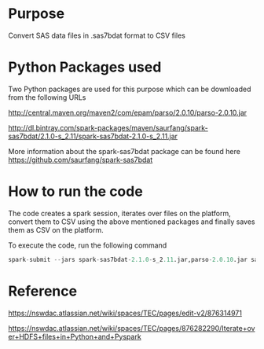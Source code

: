 # Purpose
Convert SAS data files in .sas7bdat format to CSV files

# Python Packages used
Two Python packages are used for this purpose which can be downloaded from the following URLs

http://central.maven.org/maven2/com/epam/parso/2.0.10/parso-2.0.10.jar

http://dl.bintray.com/spark-packages/maven/saurfang/spark-sas7bdat/2.1.0-s_2.11/spark-sas7bdat-2.1.0-s_2.11.jar

More information about the spark-sas7bdat package can be found here https://github.com/saurfang/spark-sas7bdat

# How to run the code
The code creates a spark session, iterates over files on the platform, convert them to CSV using the above mentioned packages and finally saves them as CSV on the platform. 

To execute the code, run the following command 

```Python
spark-submit --jars spark-sas7bdat-2.1.0-s_2.11.jar,parso-2.0.10.jar sas  sas_to_csv_conversion.py | tee /tmp/sas_to_csv_conversion.log
```

# Reference

https://nswdac.atlassian.net/wiki/spaces/TEC/pages/edit-v2/876314971

https://nswdac.atlassian.net/wiki/spaces/TEC/pages/876282290/Iterate+over+HDFS+files+in+Python+and+Pyspark
